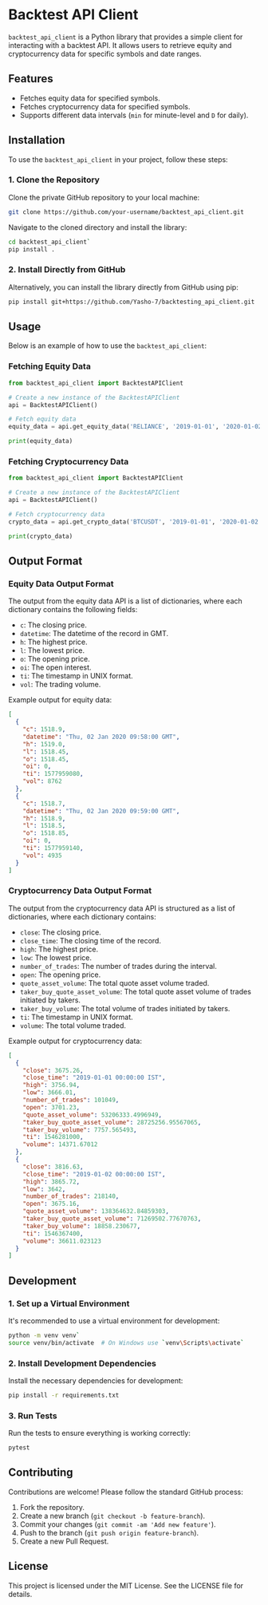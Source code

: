 # **Backtest API Client**

`backtest_api_client` is a Python library that provides a simple client for interacting with a backtest API. It allows users to retrieve equity and cryptocurrency data for specific symbols and date ranges.

## **Features**

- Fetches equity data for specified symbols.
- Fetches cryptocurrency data for specified symbols.
- Supports different data intervals (`min` for minute-level and `D` for daily).

## **Installation**

To use the `backtest_api_client` in your project, follow these steps:

### **1\. Clone the Repository**

Clone the private GitHub repository to your local machine:

```sh
git clone https://github.com/your-username/backtest_api_client.git
```

Navigate to the cloned directory and install the library:

```sh
cd backtest_api_client`
pip install .
```

### **2\. Install Directly from GitHub**

Alternatively, you can install the library directly from GitHub using pip:

```sh
pip install git+https://github.com/Yasho-7/backtesting_api_client.git
```

## **Usage**

Below is an example of how to use the `backtest_api_client`:

### **Fetching Equity Data**

```python
from backtest_api_client import BacktestAPIClient

# Create a new instance of the BacktestAPIClient
api = BacktestAPIClient()

# Fetch equity data
equity_data = api.get_equity_data('RELIANCE', '2019-01-01', '2020-01-02')

print(equity_data)
```

### **Fetching Cryptocurrency Data**

```python
from backtest_api_client import BacktestAPIClient

# Create a new instance of the BacktestAPIClient
api = BacktestAPIClient()

# Fetch cryptocurrency data
crypto_data = api.get_crypto_data('BTCUSDT', '2019-01-01', '2020-01-02')

print(crypto_data)
```

## **Output Format**

### **Equity Data Output Format**

The output from the equity data API is a list of dictionaries, where each dictionary contains the following fields:

- `c`: The closing price.
- `datetime`: The datetime of the record in GMT.
- `h`: The highest price.
- `l`: The lowest price.
- `o`: The opening price.
- `oi`: The open interest.
- `ti`: The timestamp in UNIX format.
- `vol`: The trading volume.

Example output for equity data:

```json
[
  {
    "c": 1518.9,
    "datetime": "Thu, 02 Jan 2020 09:58:00 GMT",
    "h": 1519.0,
    "l": 1518.45,
    "o": 1518.45,
    "oi": 0,
    "ti": 1577959080,
    "vol": 8762
  },
  {
    "c": 1518.7,
    "datetime": "Thu, 02 Jan 2020 09:59:00 GMT",
    "h": 1518.9,
    "l": 1518.5,
    "o": 1518.85,
    "oi": 0,
    "ti": 1577959140,
    "vol": 4935
  }
]
```

### **Cryptocurrency Data Output Format**

The output from the cryptocurrency data API is structured as a list of dictionaries, where each dictionary contains:

- `close`: The closing price.
- `close_time`: The closing time of the record.
- `high`: The highest price.
- `low`: The lowest price.
- `number_of_trades`: The number of trades during the interval.
- `open`: The opening price.
- `quote_asset_volume`: The total quote asset volume traded.
- `taker_buy_quote_asset_volume`: The total quote asset volume of trades initiated by takers.
- `taker_buy_volume`: The total volume of trades initiated by takers.
- `ti`: The timestamp in UNIX format.
- `volume`: The total volume traded.

Example output for cryptocurrency data:

```json
[
  {
    "close": 3675.26,
    "close_time": "2019-01-01 00:00:00 IST",
    "high": 3756.94,
    "low": 3666.01,
    "number_of_trades": 101049,
    "open": 3701.23,
    "quote_asset_volume": 53206333.4996949,
    "taker_buy_quote_asset_volume": 28725256.95567065,
    "taker_buy_volume": 7757.565493,
    "ti": 1546281000,
    "volume": 14371.67012
  },
  {
    "close": 3816.63,
    "close_time": "2019-01-02 00:00:00 IST",
    "high": 3865.72,
    "low": 3642,
    "number_of_trades": 218140,
    "open": 3675.16,
    "quote_asset_volume": 138364632.84859303,
    "taker_buy_quote_asset_volume": 71269502.77670763,
    "taker_buy_volume": 18858.230677,
    "ti": 1546367400,
    "volume": 36611.023123
  }
]
```

## **Development**

### **1\. Set up a Virtual Environment**

It's recommended to use a virtual environment for development:

```sh
python -m venv venv`
source venv/bin/activate  # On Windows use `venv\Scripts\activate`
```

### **2\. Install Development Dependencies**

Install the necessary dependencies for development:

```sh
pip install -r requirements.txt
```

### **3\. Run Tests**

Run the tests to ensure everything is working correctly:

```sh
pytest
```

## **Contributing**

Contributions are welcome\! Please follow the standard GitHub process:

1. Fork the repository.
2. Create a new branch (`git checkout -b feature-branch`).
3. Commit your changes (`git commit -am 'Add new feature'`).
4. Push to the branch (`git push origin feature-branch`).
5. Create a new Pull Request.

## **License**

This project is licensed under the MIT License. See the LICENSE file for details.
